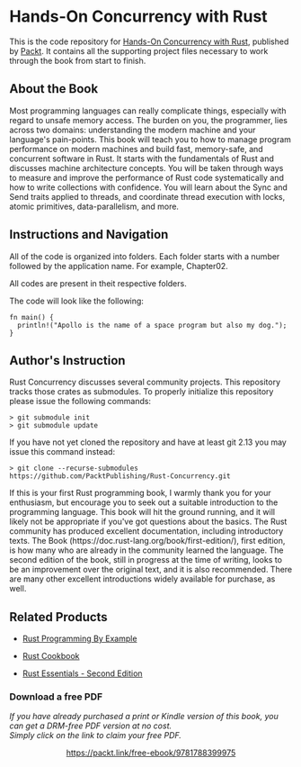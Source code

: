 # Hands-On Concurrency with Rust
This is the code repository for [Hands-On Concurrency with Rust](https://www.packtpub.com/application-development/hands-concurrency-rust?utm_source=github&utm_medium=repository&utm_campaign=9781788399975), published by [Packt](https://www.packtpub.com/?utm_source=github). It contains all the supporting project files necessary to work through the book from start to finish.
## About the Book
Most programming languages can really complicate things, especially with regard to unsafe memory access. The burden on you, the programmer, lies across two domains: understanding the modern machine and your language's pain-points. This book will teach you to how to manage program performance on modern machines and build fast, memory-safe, and concurrent software in Rust. It starts with the fundamentals of Rust and discusses machine architecture concepts. You will be taken through ways to measure and improve the performance of Rust code systematically and how to write collections with confidence. You will learn about the Sync and Send traits applied to threads, and coordinate thread execution with locks, atomic primitives, data-parallelism, and more.
## Instructions and Navigation
All of the code is organized into folders. Each folder starts with a number followed by the application name. For example, Chapter02.

All codes are present in theit respective folders.

The code will look like the following:
```
fn main() {
  println!("Apollo is the name of a space program but also my dog.");
}
```
## Author's Instruction

Rust Concurrency discusses several community projects. This repository tracks
those crates as submodules. To properly initialize this repository please issue
the following commands:

```
> git submodule init
> git submodule update
```

If you have not yet cloned the repository and have at least git 2.13 you may
issue this command instead:

```
> git clone --recurse-submodules https://github.com/PacktPublishing/Rust-Concurrency.git
```

If this is your first Rust programming book, I warmly thank you for your enthusiasm, but
encourage you to seek out a suitable introduction to the programming language. This book
will hit the ground running, and it will likely not be appropriate if you've got questions
about the basics. The Rust community has produced excellent documentation, including
introductory texts. The Book (https:/​/​doc.​rust-​lang.​org/​book/​first-​edition/​), first
edition, is how many who are already in the community learned the language. The second
edition of the book, still in progress at the time of writing, looks to be an improvement over
the original text, and it is also recommended. There are many other excellent introductions
widely available for purchase, as well.

## Related Products
* [Rust Programming By Example](https://www.packtpub.com/application-development/rust-programming-example?utm_source=github&utm_medium=repository&utm_campaign=9781788390637)

* [Rust Cookbook](https://www.packtpub.com/application-development/rust-cookbook?utm_source=github&utm_medium=repository&utm_campaign=9781785880254)

* [Rust Essentials - Second Edition](https://www.packtpub.com/application-development/rust-essentials-second-edition?utm_source=github&utm_medium=repository&utm_campaign=9781788390019)

### Download a free PDF

 <i>If you have already purchased a print or Kindle version of this book, you can get a DRM-free PDF version at no cost.<br>Simply click on the link to claim your free PDF.</i>
<p align="center"> <a href="https://packt.link/free-ebook/9781788399975">https://packt.link/free-ebook/9781788399975 </a> </p>